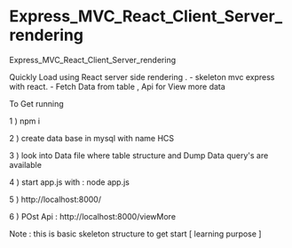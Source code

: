 # Express_MVC_React_Client_Server_rendering


Express_MVC_React_Client_Server_rendering

Quickly Load using React server side rendering .
	- skeleton mvc express with react.
	- Fetch Data from table , Api for View more data

To Get running 

1 ) npm i 

2 ) create data base in mysql with name HCS

3 ) look into Data file where table structure and Dump Data query's are available 

4 ) start app.js with : node app.js

5 ) http://localhost:8000/

6 ) POst Api : http://localhost:8000/viewMore

Note : this is basic skeleton structure to get start [ learning purpose ]
